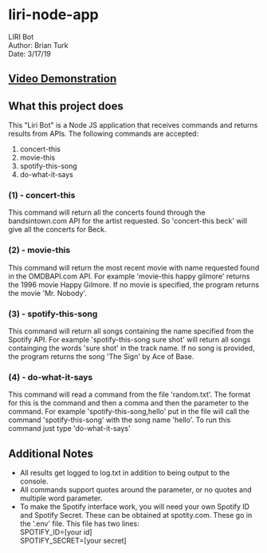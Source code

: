 # liri-node-app
LIRI Bot  
Author: Brian Turk  
Date: 3/17/19

## [Video Demonstration](https://photos.app.goo.gl/iC9DiyaYDGWFz32Y6)


## What this project does
This "Liri Bot" is a Node JS application that receives commands and returns results from APIs.  The following commands are accepted:
1. concert-this
2. movie-this
3. spotify-this-song
4. do-what-it-says


### (1) - concert-this
This command will return all the concerts found through the bandsintown.com API for the artist requested.  So 'concert-this beck' will give all the concerts for Beck.

### (2) - movie-this
This command will return the most recent movie with name requested found in the OMDBAPI.com API.  For example 'movie-this happy gilmore' returns the 1996 movie Happy Gilmore.  If no movie is specified, the program returns the movie 'Mr. Nobody'.

### (3) - spotify-this-song
This command will return all songs containing the name specified from the Spotify API.  For example 'spotify-this-song sure shot' will return all songs containging the words 'sure shot' in the track name.  If no song is provided, the program returns the song 'The Sign' by Ace of Base.

### (4) - do-what-it-says
This command will read a command from the file 'random.txt'.  The format for this is the command and then a comma and then the parameter to the command.  For example 'spotify-this-song,hello' put in the file will call the command 'spotify-this-song' with the song name 'hello'.  To run this command just type 'do-what-it-says'
 
## Additional Notes
* All results get logged to log.txt in addition to being output to the console.
* All commands support quotes around the parameter, or no quotes and multiple word parameter.
* To make the Spotify interface work, you will need your own Spotify ID and Spotify Secret.  These can be obtained at spotity.com.  These go in the '.env' file.  This file has two lines:  
SPOTIFY_ID=[your id]  
SPOTIFY_SECRET=[your secret]








